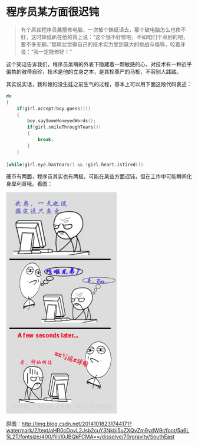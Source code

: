 # 程序员某方面很迟钝

> 有个屌丝程序员兼擅修电脑，一次被个妹纸请去，那个破电脑怎么也修不好，这时妹纸趴在他的背上说：“这个很不好修吧，不如咱们干点别的吧，要不多无聊。”那屌丝觉得自己的技术实力受到莫大的挑战与侮辱，咬着牙说：“我一定能修好！”

这个笑话告诉我们，程序员呆萌的外表下隐藏着一颗敏感的心，对技术有一种近乎偏执的敝帚自珍，技术是他的立身之本，是其栓尊严的马桩，不容别人践踏。

其实说实话，我和媳妇没生娃之前生气的过程，基本上可以用下面这段代码表述：

```cpp
do 
{
    if(girl.accept(boy.guess()))
    {
        boy.saySomeHoneyedWords();
        if(girl.smileThroughTears())
        {
            break;
        }
    }

}while(girl.eye.hasTears() && !girl.heart.isTired())
```

硬币有两面，程序员其实也有两极，可能在某些方面迟钝，但在工作中可能瞬间化身犀利哥哦。看图：

![](/assets/import-2018年02月03日10:37:39-程序员修复bug.png)

原图：http://img.blog.csdn.net/20141018231744171?watermark/2/text/aHR0cDovL2Jsb2cuY3Nkbi5uZXQvZm9ydW9r/font/5a6L5L2T/fontsize/400/fill/I0JBQkFCMA==/dissolve/70/gravity/SouthEast

